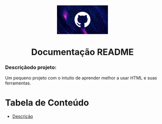 <!-- Comentario Ctrol + k+ c 


![simbolo github](./img/GitHub__headpic.webp) -->

<p align="center" width="100%">
<img src="./img/GitHub__headpic.webp" 
width="33%">
</p>

 

<h1 align="center">Documentação README</h1>

<h3 >Descriçãodo projeto: </h3>

<p>Um pequeno projeto com o intuito de aprender melhor a usar HTML e suas ferramentas.
</p>

<h1> Tabela de Conteúdo</h1>
<ul id="menu"align="left">
    <li><a href="#">Descrição </a> </li>

</ul>